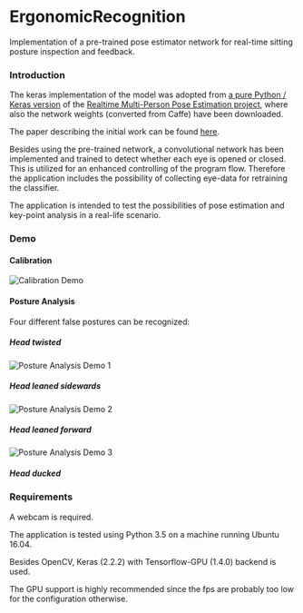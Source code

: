 # ErgonomicRecognition

Implementation of a pre-trained pose estimator network for 
real-time sitting posture inspection and feedback.

### Introduction

The keras implementation of the model was adopted from 
[a pure Python / Keras version](https://github.com/anatolix/keras_Realtime_Multi-Person_Pose_Estimation/)
of the [Realtime Multi-Person Pose Estimation project](https://github.com/ZheC/Realtime_Multi-Person_Pose_Estimation), 
where also the network weights (converted from Caffe) have been downloaded.

The paper describing the initial work can be found 
[here](https://arxiv.org/abs/1611.08050).

Besides using the pre-trained network, a convolutional network has been implemented and trained to detect whether each eye is opened or closed. 
This is utilized for an enhanced controlling of the program flow. 
Therefore the application includes the possibility of collecting eye-data for retraining the classifier.

The application is intended to test the possibilities of pose estimation and key-point analysis in a real-life scenario.

### Demo

#### Calibration

![Calibration Demo](https://j.gifs.com/nxRREE.gif)


#### Posture Analysis

Four different false postures can be recognized: 

##### Head twisted

![Posture Analysis Demo 1](https://j.gifs.com/8133km.gif)


##### Head leaned sidewards

![Posture Analysis Demo 2](https://j.gifs.com/p8ZZG2.gif)


##### Head leaned forward

![Posture Analysis Demo 3](https://j.gifs.com/Jy88Lo.gif)


##### Head ducked


### Requirements

A webcam is required.

The application is tested using Python 3.5 on a machine running Ubuntu 16.04.

Besides OpenCV, Keras (2.2.2) with Tensorflow-GPU (1.4.0) backend is used.

The GPU support is highly recommended since the fps are probably too low for the configuration otherwise.  

